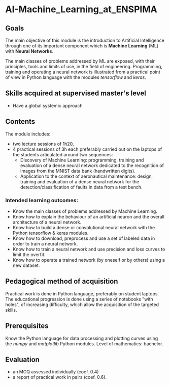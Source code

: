 # AI-Machine_Learning_at_ENSPIMA

## Goals

The main objective of this module is the introduction to Artificial Intelligence through one of its important component which is **Machine Learning** (ML) with **Neural Networks**. 

The main classes of problems addressed by ML are exposed, with their principles, tools and limits of use, in the field of engineering. Programming, training and operating a neural network is illustrated from a practical point of view in Python language with the modules *tensorflow* and *keras*.

## Skills acquired at supervised master's level

- Have a global systemic approach

## Contents

The module includes:
- two lecture sessions of 1h20,
- 4 practical sessions of 3h each preferably carried out on the laptops of the students articulated around two sequences:
    - Discovery of Machine Learning: programming, training and evaluation of a dense neural network dedicated to the recognition of images from the MNIST data bank (handwritten digits).
    - Application to the context of aeronautical maintenance: design, training and evaluation of a dense neural network for the detection/classification of faults in data from a test bench.
    
### Intended learning outcomes: 
- Know the main classes of problems addressed by Machine Learning. 
- Know how to explain the behaviour of an artificial neuron and the overall architecture of a neural network.
- Know how to build a dense or convolutional neural network with the Python tensorflow & keras modules. 
- Know how to download, preprocess and use a set of labeled data in order to train a neural network.
- Know how to train a neural network and use precision and loss curves to limit the overfit.
- Know how to operate a trained network (by oneself or by others) using a new dataset.

## Pedagogical method of acquisition

Practical work is done in Python language, preferably on student laptops. 	
The educational progression is done using a series of notebooks "with holes", of increasing difficulty, which allow the acquisition of the targeted skills.

## Prerequisites

Know the Python language for data processing and plotting curves using the *numpy* and *matplotlib* Python modules. 
Level of mathematics: bachelor.

## Evaluation

- an MCQ assessed individually (coef. 0.4)
- a report of practical work in pairs (coef. 0.6).


